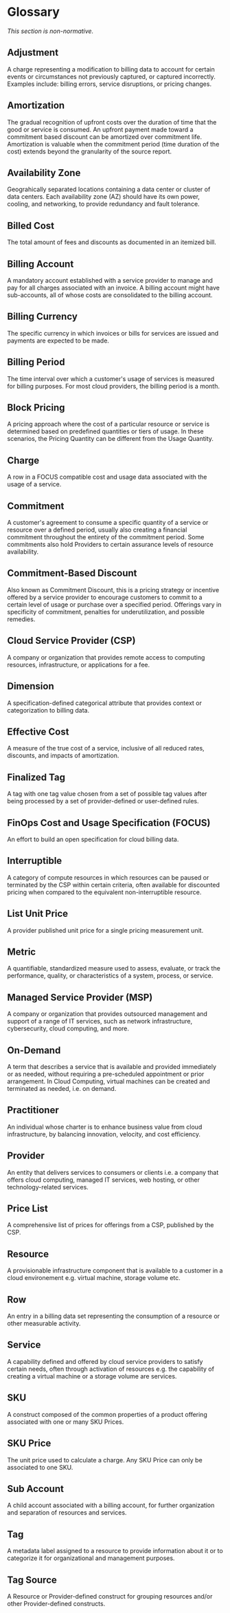 # Glossary

*This section is non-normative.*

## Adjustment

A charge representing a modification to billing data to account for certain events or circumstances not previously captured, or captured incorrectly. Examples include: billing errors, service disruptions, or pricing changes.

## Amortization

The gradual recognition of upfront costs over the duration of time that the good or service is consumed. An upfront payment made toward a commitment based discount can be amortized over commitment life. Amortization is valuable when the commitment period (time duration of the cost) extends beyond the granularity of the source report.

## Availability Zone

Geograhically separated locations containing a data center or cluster of data centers. Each availability zone (AZ) should have its own power, cooling, and networking, to provide redundancy and fault tolerance.

## Billed Cost

The total amount of fees and discounts as documented in an itemized bill.

## Billing Account

A mandatory account established with a service provider to manage and pay for all charges associated with an invoice. A billing account might have sub-accounts, all of whose costs are consolidated to the billing account.

## Billing Currency

The specific currency in which invoices or bills for services are issued and payments are expected to be made.

## Billing Period

The time interval over which a customer's usage of services is measured for billing purposes. For most cloud providers, the billing period is a month.

## Block Pricing

 A pricing approach where the cost of a particular resource or service is determined based on predefined quantities or tiers of usage. In these scenarios, the Pricing Quantity can be different from the Usage Quantity.

## Charge

A row in a FOCUS compatible cost and usage data associated with the usage of a service.

## Commitment

A customer's agreement to consume a specific quantity of a service or resource over a defined period, usually also creating a financial commitment throughout the entirety of the commitment period. Some commitments also hold Providers to certain assurance levels of resource availability.

## Commitment-Based Discount

Also known as Commitment Discount, this is a pricing strategy or incentive offered by a service provider to encourage customers to commit to a certain level of usage or purchase over a specified period. Offerings vary in specificity of commitment, penalties for underutilization, and possible remedies.

## Cloud Service Provider (CSP)

A company or organization that provides remote access to computing resources, infrastructure, or applications for a fee.

## Dimension

A specification-defined categorical attribute that provides context or categorization to billing data.

## Effective Cost

A measure of the true cost of a service, inclusive of all reduced rates, discounts, and impacts of amortization.

## Finalized Tag

A tag with one tag value chosen from a set of possible tag values after being processed by a set of provider-defined or user-defined rules.

## FinOps Cost and Usage Specification (FOCUS)

An effort to build an open specification for cloud billing data.

## Interruptible

A category of compute resources in which resources can be paused or terminated by the CSP within certain criteria, often available for discounted pricing when compared to the equivalent non-interruptible resource.

## List Unit Price

A provider published unit price for a single pricing measurement unit.

## Metric

A quantifiable, standardized measure used to assess, evaluate, or track the performance, quality, or characteristics of a system, process, or service.

## Managed Service Provider (MSP)

A company or organization that provides outsourced management and support of a range of IT services, such as network infrastructure, cybersecurity, cloud computing, and more.

## On-Demand

A term that describes a service that is available and provided immediately or as needed, without requiring a pre-scheduled appointment or prior arrangement. In Cloud Computing, virtual machines can be created and terminated as needed, i.e. on demand.

## Practitioner

An individual whose charter is to enhance business value from cloud infrastructure, by balancing innovation, velocity, and cost efficiency.

## Provider

An entity that delivers services to consumers or clients i.e. a company that offers cloud computing, managed IT services, web hosting, or other technology-related services.

## Price List

A comprehensive list of prices for offerings from a CSP, published by the CSP.

## Resource

A provisionable infrastructure component that is available to a customer in a cloud environement e.g. virtual machine, storage volume etc.

## Row

An entry in a billing data set representing the consumption of a resource or other measurable activity.

## Service

A capability defined and offered by cloud service providers to satisfy certain needs, often through activation of resources e.g. the capability of creating a virtual machine or a storage volume are services.

## SKU

A construct composed of the common properties of a product offering associated with one or many SKU Prices.

## SKU Price

The unit price used to calculate a charge. Any SKU Price can only be associated to one SKU.

## Sub Account

A child account associated with a billing account, for further organization and separation of resources and services.

## Tag

A metadata label assigned to a resource to provide information about it or to categorize it for organizational and management purposes.

## Tag Source

A Resource or Provider-defined construct for grouping resources and/or other Provider-defined constructs.
